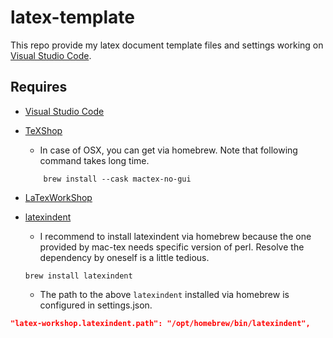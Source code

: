 # latex-template

This repo provide my latex document template files and settings working on
[Visual Studio Code](https://code.visualstudio.com/).

## Requires

- [Visual Studio Code](https://code.visualstudio.com/)
- [TeXShop](https://texwiki.texjp.org/?TeXShop)
  - In case of OSX, you can get via homebrew. Note that following command takes long time.

  ```shell
      brew install --cask mactex-no-gui
  ```

- [LaTexWorkShop](https://github.com/James-Yu/LaTeX-Workshop)
- [latexindent](https://formulae.brew.sh/formula/latexindent)
  - I recommend to install latexindent via homebrew because the one provided by mac-tex needs specific version of
    perl. Resolve the dependency by oneself is a little tedious.

  ```shell
  brew install latexindent
  ```

  - The path to the above `latexindent` installed via homebrew is configured in settings.json.

```json
"latex-workshop.latexindent.path": "/opt/homebrew/bin/latexindent",
```

